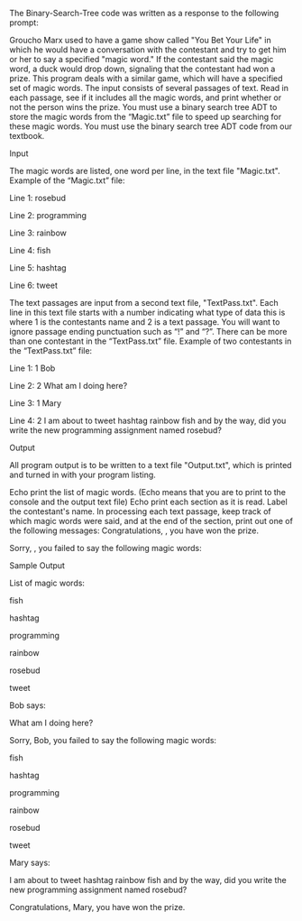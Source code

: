 The Binary-Search-Tree code was written as a response to the following prompt:

Groucho Marx used to have a game show called "You Bet Your Life" in which he would have a conversation with the contestant and try to get him or her to say a specified "magic word." If the contestant said the magic word, a duck would drop down, signaling that the contestant had won a prize. This program deals with a similar game, which will have a specified set of magic words. The input consists of several passages of text. Read in each passage, see if it includes all the magic words, and print whether or not the person wins the prize. You must use a binary search tree ADT to store the magic words from the “Magic.txt” file to speed up searching for these magic words. You must use the binary search tree ADT code from our textbook.

Input

The magic words are listed, one word per line, in the text file "Magic.txt".
Example of the “Magic.txt” file:

Line 1:     rosebud

Line 2:     programming

Line 3:     rainbow

Line 4:     fish

Line 5:     hashtag

Line 6:     tweet

The text passages are input from a second text file, "TextPass.txt". Each line in this text file starts with a number indicating what type of data this is where 1 is the contestants name and 2 is a text passage. You will want to ignore passage ending punctuation such as “!” and “?”. There can be more than one contestant in the “TextPass.txt” file.
Example of two contestants in the “TextPass.txt” file:

Line 1:     1 Bob

Line 2:     2 What am I doing here?

Line 3:     1 Mary

Line 4:     2 I am about to tweet hashtag rainbow fish and by the way, did you write the new programming assignment named rosebud?

Output

All program output is to be written to a text file "Output.txt", which is printed and turned in with your program listing.

Echo print the list of magic words. (Echo means that you are to print to the console and the output text file)
Echo print each section as it is read. Label the contestant's name.
In processing each text passage, keep track of which magic words were said, and at the end of the section, print out one of the following messages:
Congratulations, <name>, you have won the prize.

Sorry, <name>, you failed to say the following magic words:

   <list of unsaid magic words>

Sample Output

List of magic words:

fish

hashtag

programming

rainbow

rosebud

tweet

 

Bob says:

What am I doing here?

Sorry, Bob, you failed to say the following magic words:

 

fish

hashtag

programming

rainbow

rosebud

tweet

 

Mary says:

I am about to tweet hashtag rainbow fish and by the way, did you write the new programming assignment named rosebud?

Congratulations, Mary, you have won the prize.
